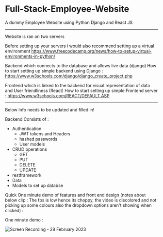 # Full-Stack-Employee-Website
A dummy Employee Website using Python Django and React JS

--------------------------------------

Website is ran on two servers

Before setting up your servers i would also recommend setting up a virtual environment
https://www.freecodecamp.org/news/how-to-setup-virtual-environments-in-python/


Backend which connects to the database and allows live data (django)
How to start setting up simple backend using Django : https://www.w3schools.com/django/django_create_project.php


Frontend which is linked to the backend for visual representation of data and User friendliness (React)
How to start setting up simple Frontend server : https://www.w3schools.com/REACT/DEFAULT.ASP



-----------------------------------------------

Below Info needs to be updated and filled in!


Backend Consists of :
- Authentication
  - JWT tokens and Headers
  - hashed passwords
  - User models
- CRUD operations
  - GET
  - PUT
  - DELETE
  - UPDATE
- restframework
- Data
 - Models to set up databse

Quick One minute demo of features and front end design (notes about below clip : The fps is low hence its choppy, the video is discolored and not picking up some colours also the dropdown options aren't showing when clicked) :


One minute demo :

![Screen Recording - 28 February 2023](https://user-images.githubusercontent.com/100313005/221886566-cadd5298-ed75-4743-a99b-310149a5b4ed.gif)


